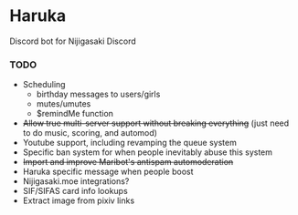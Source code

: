 # Haruka
Discord bot for Nijigasaki Discord
### TODO
* Scheduling
  * birthday messages to users/girls
  * mutes/umutes
  * $remindMe function
* <s>Allow true multi-server support without breaking everything</s> (just need to do music, scoring, and automod)
* Youtube support, including revamping the queue system
* Specific ban system for when people inevitably abuse this system
* <s>Import and improve Maribot's antispam automoderation</s>
* Haruka specific message when people boost
* Nijigasaki.moe integrations?
* SIF/SIFAS card info lookups
* Extract image from pixiv links
